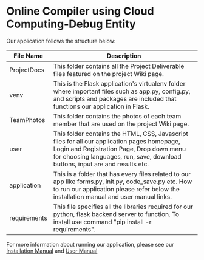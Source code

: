# Online Compiler using Cloud Computing-Debug Entity
<p>Our application follows the structure below:</p>
<table>
<thead>
<tr>
<th>File Name</th>
<th>Description</th>
</tr>
</thead>
<tbody>
<tr>
<td>ProjectDocs</td>
<td>This folder contains all the Project Deliverable files featured on the project Wiki page.</td>
</tr>
<tr>
<td>venv</td>
<td>This is the Flask application's virtualenv folder where important files such as app.py, config.py, and scripts and packages are included that functions our application in Flask.</td>
</tr>
<tr>
<td>TeamPhotos</td>
<td>This folder contains the photos of each team member that are used on the project Wiki page.</td>
</tr>
<tr>
<td>user</td>
<td>This folder contains the HTML, CSS, Javascript files for all our application pages homepage, Login and Registration Page, Drop down menu for choosing languages, run, save, download buttons, input are and results etc.</td>
</tr>
<tr>
<td>application</td>
<td>This is a folder that has every files related to our app like forms.py, init.py, code_save.py etc. How to run our application please refer below the installation manual and user manual links.</td>
</tr>
<tr>
<td>requirements</td>
<td>This file specifies all the libraries required for our python, flask backend server to function. To install use command "pip install -r requirements".</td>
</tr>
</tbody>
</table>
<p>For more information about running our application, please see our <a href="https://github.com/anchalsingh30/DebugEntity/blob/main/Project%20Docs/CS692%20All%20Deliverables%201-4/INSTALLATION%20MANUAL-min.pdf">Installation Manual</a> and <a href="https://github.com/anchalsingh30/DebugEntity/blob/main/Project%20Docs/CS692%20All%20Deliverables%201-4/User%20Manual.pdf">User Manual</a></p>
</article>
        </div>
    </div>


</div>
